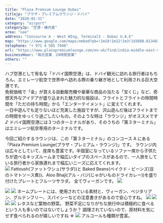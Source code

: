 ```yaml
---
title: "Plaza Premium Lounge Dubai"
titlejp: "プラザ・プレミアムラウンジ・ドバイ"
date: "2020-01-31"
category: "airport"
categoryJp: "空港・機内食"
area: "uae"
address: "Concourse A - West WIng, Terminal3 - Dubai U.A.E"
map: "https://www.google.com/maps/embed?pb=!1m18!1m12!1m3!1d3608.813483593167!2d55.370078879446254!3d25.24320638395376!2m3!1f0!2f0!3f0!3m2!1i1024!2i768!4f13.1!3m3!1m2!1s0x3e5f5dfc39e74a9d%3A0x6d53bcc4bba6b197!2sPlaza%20Premium%20Lounge%20Dubai!5e0!3m2!1sja!2sau!4v1669165091731!5m2!1sja!2sau"
telephone: "+ 971 4 505 7940"
url: "https://www.plazapremiumlounge.com/en-uk/find/india-middle-east-south-africa/united-arab-emirates/dubai/dubai-international-airport/international-departures-terminal-three?utm_source=google&utm_medium=organic&utm_campaign=mybusiness&utm_content=DXBT3IntDep"
businessHour: "毎日営業　24時間営業"
others: ""
---
```


ハブ空港として有名な「ドバイ国際空港」は、ドバイ観光に訪れる旅行者はもちろん、エミレーツ航空で世界中へ訪れる際の乗り継ぎ地として利用される巨大空港です。  
免税価格で「金」が買える自動販売機や豪華な商品の当たる「宝くじ」など、奇想天外なアイデアが盛り込まれた魅力的な施設は、フライトとフライトの隙間時間を「ただの待ち時間」から「エンターテイメント」に変えてくれます。  
一日中遊んでも足りないほど充実した施設ですが、沢山遊んだ後はフライトまでの時間をゆっくり過ごしたいもの。そのような時は「ラウンジ」がオススメです ♪
ドバイ国際空港には３つのターミナルがあり、そのうちの「第３ターミナル」はエミレーツ航空専用のターミナルです。

今回ご紹介するラウンジは、この「第３ターミナル」のコンコース A にある「Plaza Premium Lounge(プラザ・プレミアム・ラウンジ)」です。
ラウンジ内は広々としていて、座席も豊富です。半個室になっているソファー席から子供たちが遊べるキッズルームまで幅広いタイプのスペースがあるので、一人旅をしている旅行者から家族連れまで幅広いニーズに応えてくれます。  
![](../images/posts/2/1.webp)
Fattoush(ファットウシュ(サラダ))と Baked Beans(ベイクド・ビーンズ(豆のトマトソース煮))、Aloo Bhaji(アル・バジ(じゃがいものドライカレー))を盛り付けたプレートとフルーツサラダ。 全てヴィーガンです。
![](../images/posts/2/2.webp)

![](../images/posts/2/3.webp)
![](../images/posts/2/4.webp)
ネームプレートには、使用されている素材と、ヴィーガン、ベジタリアン、グルテンフリー、スパイシーなどの注意書きがあるので安心ですね。
![](../images/posts/2/5.webp)
![](../images/posts/2/6.webp)
![](../images/posts/2/7.webp)
![](../images/posts/2/8.webp)
レタスなど葉物の野菜。
野菜不足になりがちな旅行中は積極的に食べるという人も多いのではないでしょうか？ 調理されていないので、原材料を気にせず食べられるのが嬉しいですね ☆
![](../images/posts/2/9.webp)
アルコールも種類が豊富。
